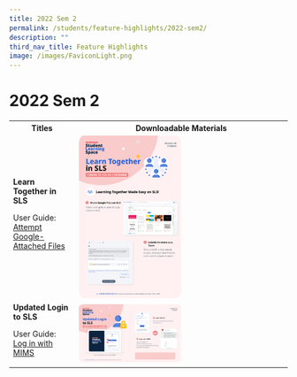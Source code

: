 ```yaml
---
title: 2022 Sem 2
permalink: /students/feature-highlights/2022-sem2/
description: ""
third_nav_title: Feature Highlights
image: /images/FaviconLight.png
---
```

<h1>2022 Sem 2</h1>
<style>
img {
border-radius: 5%;
width: 50%;
}
</style>
<table>
<tbody><tr>
<th style="text-align: center;">Titles</th>
<th style="text-align: center;">Downloadable Materials</th>
</tr>
<tr>
<td style="text-align: left;">
<strong>Learn Together in SLS</strong>
<p>User Guide:<br>
<a target="_blank" href="/student-user-guide/assign/attempt-google-attached-files/">Attempt Google-Attached Files</a>
</p>
</td>
<td>
<a target="_blank" href="/files/Marcomms/Feature%20Highlights/R18%20(2%20of%202)%20Student%20Learn%20Together.pdf">
<img style="width: 50%;" src="/images/1Student/Marcomms/R18%20(2%20of%202)%20Student%20Learn%20Together.png">
</a>
</td>
</tr>
<tr>
<td style="text-align: left;">
<strong>Updated Login to SLS</strong>
<p>User Guide:<br>
<a target="_blank" href="/login-troubleshooting/authentication/log-in-with-mims/">Log in with MIMS</a>
</p>
</td>
<td>
<a target="_blank" href="/files/Marcomms/Feature%20Highlights/R18%20(1%20of%202)%20Student%20MIMS.pdf">
<img style="width: 50%;" alt="Updated Login to SLS" src="/images/1Student/Marcomms/R18%20(1%20of%202)%20Student%20MIMS.png">
</a>
</td>
</tr>
</tbody></table>